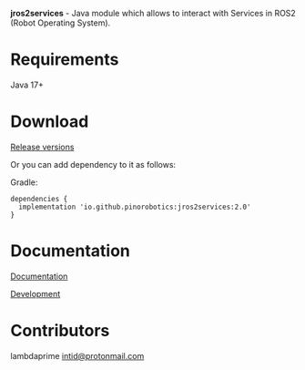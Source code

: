 **jros2services** - Java module which allows to interact with Services in ROS2 (Robot Operating System).

# Requirements

Java 17+

# Download

[Release versions](https://github.com/pinorobotics/jros2services/releases)

Or you can add dependency to it as follows:

Gradle:

```
dependencies {
  implementation 'io.github.pinorobotics:jros2services:2.0'
}
```

# Documentation

[Documentation](http://pinoweb.freetzi.com/jros2services)

[Development](DEVELOPMENT.md)

# Contributors

lambdaprime <intid@protonmail.com>

